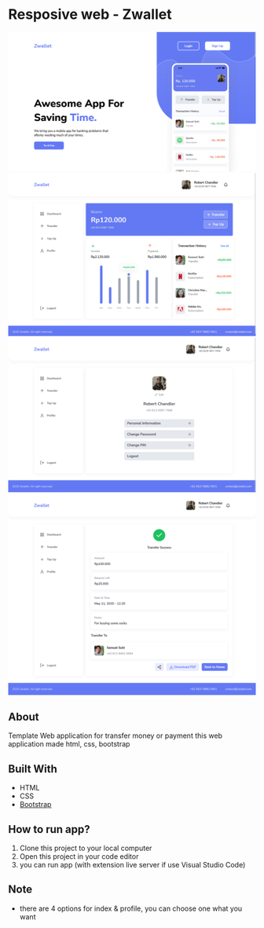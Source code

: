 # Resposive web - Zwallet

![Home page](/screenshoot/home-page.png)
![dashboard](/screenshoot/home-dashboard.png)
![profile page](/screenshoot/profile-page.png)
![profile page](/screenshoot/transfeer-success.png)

## About
Template Web application for transfer money or payment
this web application made html, css, bootstrap

## Built With
- HTML
- CSS
- [Bootstrap](https://getbootstrap.com/)

## How to run app?
1. Clone this project to your local computer
2. Open this project in your code editor
3. you can run app (with extension live server if use Visual Studio Code) 

## Note
- there are 4 options for index & profile, you can choose one what you want